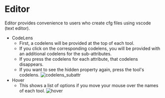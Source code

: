 # Editor
Editor provides convenience to users who create cfg files using vscode (text editor).
- CodeLens
  - First, a codelens will be provided at the top of each tool.
  - If you click on the corresponding codelens, you will be provided with an additional codelens for the sub-attributes.
  - If you press the codelens for each attribute, that codelens disappears.
  - If you want to see the hidden property again, press the tool's codelens.
  ![codelens_subattr](https://user-images.githubusercontent.com/60142959/136141746-953bb9be-45e0-42ec-8d4b-cfb07b7f7a78.gif)
- Hover
  - This shows a list of options if you move your mouse over the names of each tool.
  ![hover](https://user-images.githubusercontent.com/60142959/135982753-a5b09506-e554-4efa-a537-f70afc6e861f.gif)